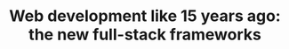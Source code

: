 ---
title: "Web development like 15 years ago: the new full-stack frameworks"
abstract: ""
speakers: 
  - "sonja-feitsch"
---